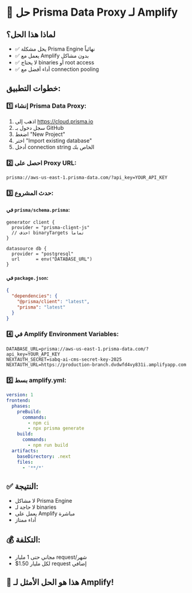 # 🎯 حل Prisma Data Proxy لـ Amplify

## لماذا هذا الحل؟
- ✅ يحل مشكلة Prisma Engine نهائياً
- ✅ يعمل مع Amplify بدون مشاكل
- ✅ لا يحتاج binaries أو root access
- ✅ أداء أفضل مع connection pooling

## خطوات التطبيق:

### 1️⃣ **إنشاء Prisma Data Proxy:**
1. اذهب إلى https://cloud.prisma.io
2. سجل دخول بـ GitHub
3. اضغط "New Project"
4. اختر "Import existing database"
5. أدخل connection string الخاص بك

### 2️⃣ **احصل على Proxy URL:**
```
prisma://aws-us-east-1.prisma-data.com/?api_key=YOUR_API_KEY
```

### 3️⃣ **حدث المشروع:**

#### في `prisma/schema.prisma`:
```prisma
generator client {
  provider = "prisma-client-js"
  // احذف binaryTargets تماماً
}

datasource db {
  provider = "postgresql"
  url      = env("DATABASE_URL")
}
```

#### في `package.json`:
```json
{
  "dependencies": {
    "@prisma/client": "latest",
    "prisma": "latest"
  }
}
```

### 4️⃣ **في Amplify Environment Variables:**
```
DATABASE_URL=prisma://aws-us-east-1.prisma-data.com/?api_key=YOUR_API_KEY
NEXTAUTH_SECRET=sabq-ai-cms-secret-key-2025
NEXTAUTH_URL=https://production-branch.dvdwfd4vy831i.amplifyapp.com
```

### 5️⃣ **بسط amplify.yml:**
```yaml
version: 1
frontend:
  phases:
    preBuild:
      commands:
        - npm ci
        - npx prisma generate
    build:
      commands:
        - npm run build
  artifacts:
    baseDirectory: .next
    files:
      - '**/*'
```

## ✅ النتيجة:
- لا مشاكل Prisma Engine
- لا حاجة لـ binaries
- يعمل على Amplify مباشرة
- أداء ممتاز

## 💰 التكلفة:
- مجاني حتى 1 مليار request/شهر
- $1.50 لكل مليار request إضافي

## 🎯 هذا هو الحل الأمثل لـ Amplify! 